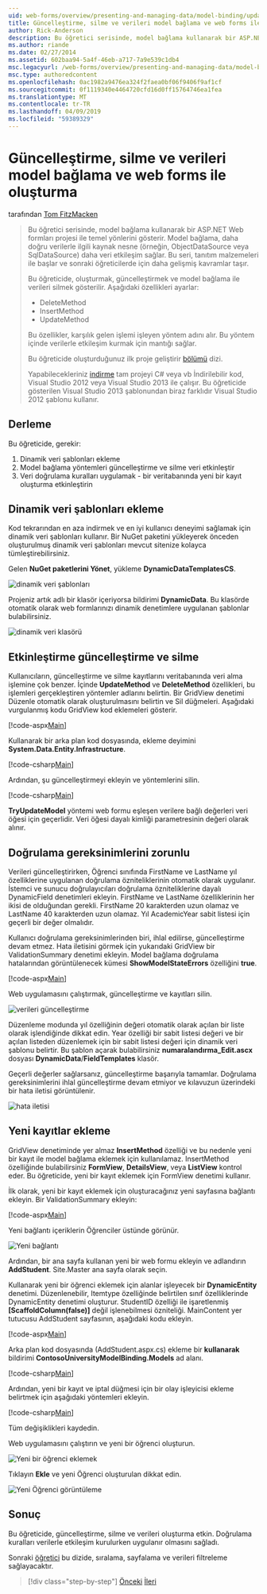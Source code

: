 ```yaml
---
uid: web-forms/overview/presenting-and-managing-data/model-binding/updating-deleting-and-creating-data
title: Güncelleştirme, silme ve verileri model bağlama ve web forms ile oluşturma | Microsoft Docs
author: Rick-Anderson
description: Bu öğretici serisinde, model bağlama kullanarak bir ASP.NET Web formları projesi ile temel yönlerini gösterir. Model bağlama veri etkileşimi daha fazla düz - sağlar...
ms.author: riande
ms.date: 02/27/2014
ms.assetid: 602baa94-5a4f-46eb-a717-7a9e539c1db4
msc.legacyurl: /web-forms/overview/presenting-and-managing-data/model-binding/updating-deleting-and-creating-data
msc.type: authoredcontent
ms.openlocfilehash: 0ac1982a9476ea324f2faea0bf06f9406f9af1cf
ms.sourcegitcommit: 0f1119340e4464720cfd16d0ff15764746ea1fea
ms.translationtype: MT
ms.contentlocale: tr-TR
ms.lasthandoff: 04/09/2019
ms.locfileid: "59389329"
---
```

# <a name="updating-deleting-and-creating-data-with-model-binding-and-web-forms"></a>Güncelleştirme, silme ve verileri model bağlama ve web forms ile oluşturma

tarafından [Tom FitzMacken](https://github.com/tfitzmac)

> Bu öğretici serisinde, model bağlama kullanarak bir ASP.NET Web formları projesi ile temel yönlerini gösterir. Model bağlama, daha doğru verilerle ilgili kaynak nesne (örneğin, ObjectDataSource veya SqlDataSource) daha veri etkileşim sağlar. Bu seri, tanıtım malzemeleri ile başlar ve sonraki öğreticilerde için daha gelişmiş kavramlar taşır.
> 
> Bu öğreticide, oluşturmak, güncelleştirmek ve model bağlama ile verileri silmek gösterilir. Aşağıdaki özellikleri ayarlar:
> 
> - DeleteMethod
> - InsertMethod
> - UpdateMethod
> 
> Bu özellikler, karşılık gelen işlemi işleyen yöntem adını alır. Bu yöntem içinde verilerle etkileşim kurmak için mantığı sağlar.
> 
> Bu öğreticide oluşturduğunuz ilk proje geliştirir [bölümü](retrieving-data.md) dizi.
> 
> Yapabilecekleriniz [indirme](https://go.microsoft.com/fwlink/?LinkId=286116) tam projeyi C# veya vb İndirilebilir kod, Visual Studio 2012 veya Visual Studio 2013 ile çalışır. Bu öğreticide gösterilen Visual Studio 2013 şablonundan biraz farklıdır Visual Studio 2012 şablonu kullanır.


## <a name="what-youll-build"></a>Derleme

Bu öğreticide, gerekir:

1. Dinamik veri şablonları ekleme
2. Model bağlama yöntemleri güncelleştirme ve silme veri etkinleştir
3. Veri doğrulama kuralları uygulamak - bir veritabanında yeni bir kayıt oluşturma etkinleştirin

## <a name="add-dynamic-data-templates"></a>Dinamik veri şablonları ekleme

Kod tekrarından en aza indirmek ve en iyi kullanıcı deneyimi sağlamak için dinamik veri şablonları kullanır. Bir NuGet paketini yükleyerek önceden oluşturulmuş dinamik veri şablonları mevcut sitenize kolayca tümleştirebilirsiniz.

Gelen **NuGet paketlerini Yönet**, yükleme **DynamicDataTemplatesCS**.

![dinamik veri şablonları](updating-deleting-and-creating-data/_static/image1.png)

Projeniz artık adlı bir klasör içeriyorsa bildirimi **DynamicData**. Bu klasörde otomatik olarak web formlarınızı dinamik denetimlere uygulanan şablonlar bulabilirsiniz.

![dinamik veri klasörü](updating-deleting-and-creating-data/_static/image2.png)

## <a name="enable-updating-and-deleting"></a>Etkinleştirme güncelleştirme ve silme

Kullanıcıların, güncelleştirme ve silme kayıtlarını veritabanında veri alma işlemine çok benzer. İçinde **UpdateMethod** ve **DeleteMethod** özellikleri, bu işlemleri gerçekleştiren yöntemler adlarını belirtin. Bir GridView denetimi Düzenle otomatik olarak oluşturulmasını belirtin ve Sil düğmeleri. Aşağıdaki vurgulanmış kodu GridView kod eklemeleri gösterir.

[!code-aspx[Main](updating-deleting-and-creating-data/samples/sample1.aspx?highlight=4-5)]

Kullanarak bir arka plan kod dosyasında, ekleme deyimini **System.Data.Entity.Infrastructure**.

[!code-csharp[Main](updating-deleting-and-creating-data/samples/sample2.cs)]

Ardından, şu güncelleştirmeyi ekleyin ve yöntemlerini silin.

[!code-csharp[Main](updating-deleting-and-creating-data/samples/sample3.cs)]

**TryUpdateModel** yöntemi web formu eşleşen verilere bağlı değerleri veri öğesi için geçerlidir. Veri öğesi dayalı kimliği parametresinin değeri olarak alınır.

## <a name="enforce-validation-requirements"></a>Doğrulama gereksinimlerini zorunlu

Verileri güncelleştirirken, Öğrenci sınıfında FirstName ve LastName yıl özelliklerine uygulanan doğrulama özniteliklerinin otomatik olarak uygulanır. İstemci ve sunucu doğrulayıcıları doğrulama özniteliklerine dayalı DynamicField denetimleri ekleyin. FirstName ve LastName özelliklerinin her ikisi de olduğundan gerekli. FirstName 20 karakterden uzun olamaz ve LastName 40 karakterden uzun olamaz. Yıl AcademicYear sabit listesi için geçerli bir değer olmalıdır.

Kullanıcı doğrulama gereksinimlerinden biri, ihlal edilirse, güncelleştirme devam etmez. Hata iletisini görmek için yukarıdaki GridView bir ValidationSummary denetimi ekleyin. Model bağlama doğrulama hatalarından görüntülenecek kümesi **ShowModelStateErrors** özelliğini **true**. 

[!code-aspx[Main](updating-deleting-and-creating-data/samples/sample4.aspx)]

Web uygulamasını çalıştırmak, güncelleştirme ve kayıtları silin.

![verileri güncelleştirme](updating-deleting-and-creating-data/_static/image3.png)

Düzenleme modunda yıl özelliğinin değeri otomatik olarak açılan bir liste olarak işlendiğinde dikkat edin. Year özelliği bir sabit listesi değeri ve bir açılan listeden düzenlemek için bir sabit listesi değeri için dinamik veri şablonu belirtir. Bu şablon açarak bulabilirsiniz **numaralandırma\_Edit.ascx** dosyası **DynamicData**/**FieldTemplates** klasör.

Geçerli değerler sağlarsanız, güncelleştirme başarıyla tamamlar. Doğrulama gereksinimlerini ihlal güncelleştirme devam etmiyor ve kılavuzun üzerindeki bir hata iletisi görüntülenir.

![hata iletisi](updating-deleting-and-creating-data/_static/image4.png)

## <a name="add-new-records"></a>Yeni kayıtlar ekleme

GridView denetiminde yer almaz **InsertMethod** özelliği ve bu nedenle yeni bir kayıt ile model bağlama eklemek için kullanılamaz. InsertMethod özelliğinde bulabilirsiniz **FormView**, **DetailsView**, veya **ListView** kontrol eder. Bu öğreticide, yeni bir kayıt eklemek için FormView denetimi kullanır.

İlk olarak, yeni bir kayıt eklemek için oluşturacağınız yeni sayfasına bağlantı ekleyin. Bir ValidationSummary ekleyin:

[!code-aspx[Main](updating-deleting-and-creating-data/samples/sample5.aspx)]

Yeni bağlantı içeriklerin Öğrenciler üstünde görünür.

![Yeni bağlantı](updating-deleting-and-creating-data/_static/image5.png)

Ardından, bir ana sayfa kullanan yeni bir web formu ekleyin ve adlandırın **AddStudent**. Site.Master ana sayfa olarak seçin.

Kullanarak yeni bir öğrenci eklemek için alanlar işleyecek bir **DynamicEntity** denetimi. Düzenlenebilir, Itemtype özelliğinde belirtilen sınıf özelliklerinde DynamicEntity denetimi oluşturur. StudentID özelliği ile işaretlenmiş **[ScaffoldColumn(false)]** değil işlenebilmesi özniteliği. MainContent yer tutucusu AddStudent sayfasının, aşağıdaki kodu ekleyin.

[!code-aspx[Main](updating-deleting-and-creating-data/samples/sample6.aspx)]

Arka plan kod dosyasında (AddStudent.aspx.cs) ekleme bir **kullanarak** bildirimi **ContosoUniversityModelBinding.Models** ad alanı.

[!code-csharp[Main](updating-deleting-and-creating-data/samples/sample7.cs)]

Ardından, yeni bir kayıt ve iptal düğmesi için bir olay işleyicisi ekleme belirtmek için aşağıdaki yöntemleri ekleyin.

[!code-csharp[Main](updating-deleting-and-creating-data/samples/sample8.cs)]

Tüm değişiklikleri kaydedin.

Web uygulamasını çalıştırın ve yeni bir öğrenci oluşturun.

![Yeni bir öğrenci eklemek](updating-deleting-and-creating-data/_static/image6.png)

Tıklayın **Ekle** ve yeni Öğrenci oluşturulan dikkat edin.

![Yeni Öğrenci görüntüleme](updating-deleting-and-creating-data/_static/image7.png)

## <a name="conclusion"></a>Sonuç

Bu öğreticide, güncelleştirme, silme ve verileri oluşturma etkin. Doğrulama kuralları verilerle etkileşim kurulurken uygulanır olmasını sağladı.

Sonraki [öğretici](sorting-paging-and-filtering-data.md) bu dizide, sıralama, sayfalama ve verileri filtreleme sağlayacaktır.

> [!div class="step-by-step"]
> [Önceki](retrieving-data.md)
> [İleri](sorting-paging-and-filtering-data.md)
